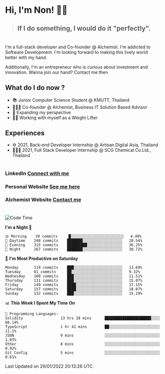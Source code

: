 # Hi, I'm Non! 🖐🏻

> ## If I do something, I would do it "perfectly".

#

I'm a full-stack developer and Co-founder @ Alchemist. I'm addicted to Software Development. I'm looking forward to making this lively world better with my hand.

Additionally, I'm an entrepreneur who is curious about investment and innovation. Wanna join our hand? Contact me then

## What do I do now ?

- 📚 Junior Computer Science Student @ KMUTT, Thailand
- 🧑🏻‍💻 Co-founder @ Alchemist, Business IT Solution Based Advisor
- 🌈 Expanding my perspective
- 🏋🏻 Working with myself as a Weight Lifter

## Experiences

- ⚙️ 2021, Back-end Developer Internship @ Artisan Digital Asia, Thailand
- 🧑🏻‍💻 2021, Full Stack Developer Internship @ SCG Chemical Co.Ltd., Thailand

#

### LinkedIn [Connect with me](https://www.linkedin.com/in/non-nontra/)

### Personal Website [See me here](https://nonnontra.com/)

### Alchemist Website [Contact me](https://alchemist-softwarehouse.co/)

#

<!--START_SECTION:waka-->
![Code Time](http://img.shields.io/badge/Code%20Time-1%2C154%20hrs%2036%20mins-blue)

**I'm a Night 🦉** 

```text
🌞 Morning    39 commits     █░░░░░░░░░░░░░░░░░░░░░░░░   4.49% 
🌆 Daytime    248 commits    ███████░░░░░░░░░░░░░░░░░░   28.54% 
🌃 Evening    315 commits    █████████░░░░░░░░░░░░░░░░   36.25% 
🌙 Night      267 commits    ███████░░░░░░░░░░░░░░░░░░   30.72%

```
📅 **I'm Most Productive on Saturday** 

```text
Monday       119 commits    ███░░░░░░░░░░░░░░░░░░░░░░   13.69% 
Tuesday      81 commits     ██░░░░░░░░░░░░░░░░░░░░░░░   9.32% 
Wednesday    100 commits    ███░░░░░░░░░░░░░░░░░░░░░░   11.51% 
Thursday     131 commits    ███░░░░░░░░░░░░░░░░░░░░░░   15.07% 
Friday       149 commits    ████░░░░░░░░░░░░░░░░░░░░░   17.15% 
Saturday     157 commits    ████░░░░░░░░░░░░░░░░░░░░░   18.07% 
Sunday       132 commits    ███░░░░░░░░░░░░░░░░░░░░░░   15.19%

```


📊 **This Week I Spent My Time On** 

```text
💬 Programming Languages: 
Solidity                 13 hrs 18 mins      █████████████████████░░░░   86.14% 
TypeScript               1 hr 42 mins        ██░░░░░░░░░░░░░░░░░░░░░░░   11.1% 
JSON                     9 mins              ░░░░░░░░░░░░░░░░░░░░░░░░░   1.03% 
Other                    8 mins              ░░░░░░░░░░░░░░░░░░░░░░░░░   0.92% 
Git Config               5 mins              ░░░░░░░░░░░░░░░░░░░░░░░░░   0.61%

```


 Last Updated on 29/01/2022 20:13:26 UTC
<!--END_SECTION:waka-->
